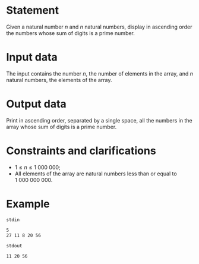 # Statement

Given a natural number $n$ and $n$ natural numbers, display in ascending order the numbers whose sum of digits is a prime number.

# Input data

The input contains the number $n$, the number of elements in the array, and $n$ natural numbers, the elements of the array.

# Output data

Print in ascending order, separated by a single space, all the numbers in the array whose sum of digits is a prime number.

# Constraints and clarifications

* $1 \leq n \leq 1\ 000\ 000$;
* All elements of the array are natural numbers less than or equal to $1\ 000\ 000\ 000$.

# Example

`stdin`
```
5
27 11 8 20 56
```

`stdout`
```
11 20 56
```